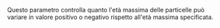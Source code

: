 Questo parametro controlla quanto l'età massima delle particelle può variare in valore positivo o negativo rispetto all'età massima specificata.